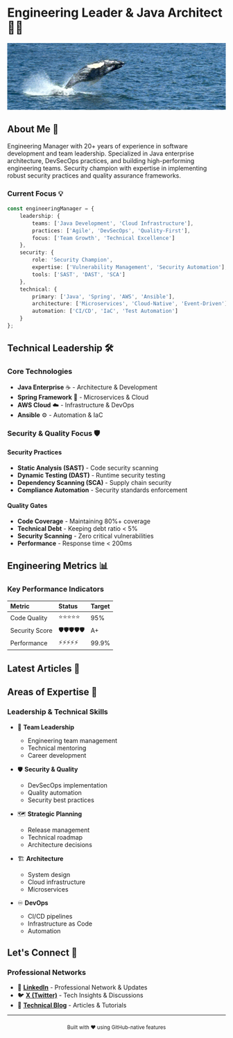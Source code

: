 # Engineering Leader & Java Architect 👨‍💻

<div align="center">
  <img src="assets/images/github-header-image.png" alt="banner" />
</div>

## About Me 🎯

Engineering Manager with 20+ years of experience in software development and team leadership. Specialized in Java enterprise architecture, DevSecOps practices, and building high-performing engineering teams. Security champion with expertise in implementing robust security practices and quality assurance frameworks.

### Current Focus 💡

```typescript
const engineeringManager = {
    leadership: {
        teams: ['Java Development', 'Cloud Infrastructure'],
        practices: ['Agile', 'DevSecOps', 'Quality-First'],
        focus: ['Team Growth', 'Technical Excellence']
    },
    security: {
        role: 'Security Champion',
        expertise: ['Vulnerability Management', 'Security Automation'],
        tools: ['SAST', 'DAST', 'SCA']
    },
    technical: {
        primary: ['Java', 'Spring', 'AWS', 'Ansible'],
        architecture: ['Microservices', 'Cloud-Native', 'Event-Driven'],
        automation: ['CI/CD', 'IaC', 'Test Automation']
    }
};
```

## Technical Leadership 🛠️

### Core Technologies

- **Java Enterprise** ☕ - Architecture & Development
- **Spring Framework** 🍃 - Microservices & Cloud
- **AWS Cloud** ☁️ - Infrastructure & DevOps
- **Ansible** ⚙️ - Automation & IaC

### Security & Quality Focus 🛡️

#### Security Practices
- **Static Analysis (SAST)** - Code security scanning
- **Dynamic Testing (DAST)** - Runtime security testing
- **Dependency Scanning (SCA)** - Supply chain security
- **Compliance Automation** - Security standards enforcement

#### Quality Gates
- **Code Coverage** - Maintaining 80%+ coverage
- **Technical Debt** - Keeping debt ratio < 5%
- **Security Scanning** - Zero critical vulnerabilities
- **Performance** - Response time < 200ms

## Engineering Metrics 📊

### Key Performance Indicators

| Metric | Status | Target |
|:--|:--|:--|
| Code Quality | ⭐⭐⭐⭐⭐ | 95% |
| Security Score | 🛡️🛡️🛡️🛡️🛡️ | A+ |
| Performance | ⚡⚡⚡⚡⚡ | 99.9% |

## Latest Articles 📝

<!-- BLOG-POST-LIST:START -->
<!-- This section is automatically updated by GitHub Actions -->
<!-- BLOG-POST-LIST:END -->

## Areas of Expertise 🎯

### Leadership & Technical Skills

- 👥 **Team Leadership**
  - Engineering team management
  - Technical mentoring
  - Career development

- 🛡️ **Security & Quality**
  - DevSecOps implementation
  - Quality automation
  - Security best practices

- 🗺️ **Strategic Planning**
  - Release management
  - Technical roadmap
  - Architecture decisions

- 🏗️ **Architecture**
  - System design
  - Cloud infrastructure
  - Microservices

- ♾️ **DevOps**
  - CI/CD pipelines
  - Infrastructure as Code
  - Automation

## Let's Connect 🤝

### Professional Networks

- 💼 **[LinkedIn](https://linkedin.com/in/samarthyasaurabh)** - Professional Network & Updates
- 🐦 **[X (Twitter)](https://twitter.com/PahadiPandit)** - Tech Insights & Discussions
- 📝 **[Technical Blog](https://blog.samarthya.me)** - Articles & Tutorials

---

<div align="center">
  <sub>Built with ❤️ using GitHub-native features</sub>
</div>